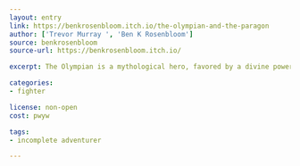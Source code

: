 ```yaml
---
layout: entry
link: https://benkrosenbloom.itch.io/the-olympian-and-the-paragon
author: ['Trevor Murray ', 'Ben K Rosenbloom']
source: benkrosenbloom
source-url: https://benkrosenbloom.itch.io/

excerpt: The Olympian is a mythological hero, favored by a divine power, who quests and competes for glory.

categories:
- fighter

license: non-open
cost: pwyw

tags:
- incomplete adventurer

---
```

